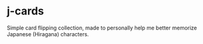 # j-cards
Simple card flipping collection, made to personally help me better memorize Japanese (Hiragana) characters.
